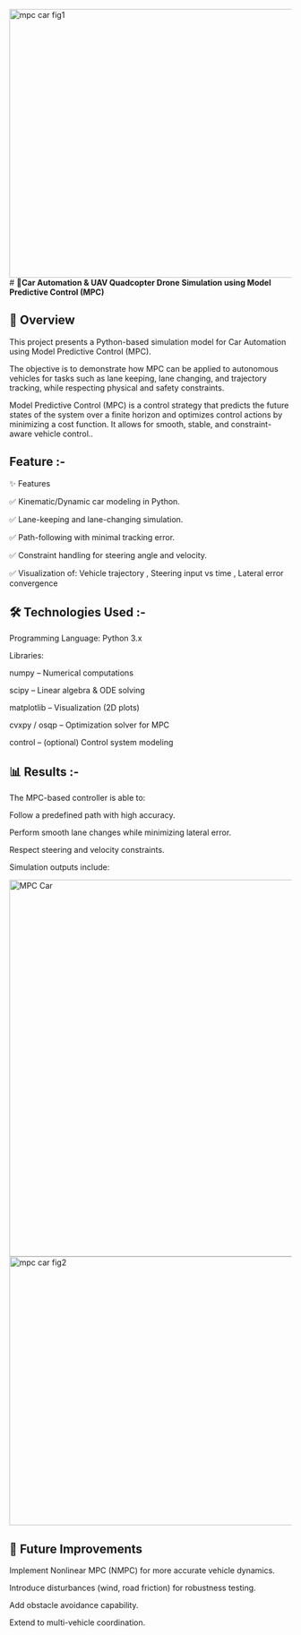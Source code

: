 <img width="640" height="480" alt="mpc car fig1" src="https://github.com/user-attachments/assets/bc5d916b-1523-4e00-a241-d6e68634226f" /># **🚗Car Automation & UAV Quadcopter Drone Simulation using Model Predictive Control (MPC)**


## 📌 Overview

This project presents a Python-based simulation model for Car Automation using Model Predictive Control (MPC).

The objective is to demonstrate how MPC can be applied to autonomous vehicles for tasks such as lane keeping, lane changing, and trajectory tracking, while respecting physical and safety constraints.

Model Predictive Control (MPC) is a control strategy that predicts the future states of the system over a finite horizon and optimizes control actions by minimizing a cost function. It allows for smooth, stable, and constraint-aware vehicle control..


## Feature :-

✨ Features

✅ Kinematic/Dynamic car modeling in Python.

✅ Lane-keeping and lane-changing simulation.

✅ Path-following with minimal tracking error.

✅ Constraint handling for steering angle and velocity.

✅ Visualization of: Vehicle trajectory , Steering input vs time , Lateral error convergence



## 🛠️ Technologies Used :-

Programming Language: Python 3.x

Libraries:

numpy – Numerical computations

scipy – Linear algebra & ODE solving

matplotlib – Visualization (2D plots)

cvxpy / osqp – Optimization solver for MPC

control – (optional) Control system modeling




## 📊 Results :-

The MPC-based controller is able to:

Follow a predefined path with high accuracy.

Perform smooth lane changes while minimizing lateral error.

Respect steering and velocity constraints.

Simulation outputs include:

<img width="1366" height="673" alt="MPC Car" src="https://github.com/user-attachments/assets/6982b364-3f04-4ae3-8179-0cb6dfcc3df2" />

<img width="640" height="480" alt="mpc car fig2" src="https://github.com/user-attachments/assets/f93010d9-527f-4c95-9d26-6d6bac9fb3ee" />




## 🔮 Future Improvements

Implement Nonlinear MPC (NMPC) for more accurate vehicle dynamics.

Introduce disturbances (wind, road friction) for robustness testing.

Add obstacle avoidance capability.

Extend to multi-vehicle coordination.
